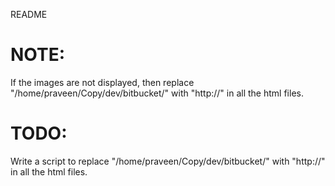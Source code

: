 README

NOTE:
==========

If the images are not displayed, then replace "/home/praveen/Copy/dev/bitbucket/" with "http://" in all the html files.

TODO:
====
Write a script to replace "/home/praveen/Copy/dev/bitbucket/" with "http://" in all the html files.